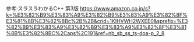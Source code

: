参考:スラスラわかるC++ 第3版 
https://www.amazon.co.jp/s?k=%E3%82%B9%E3%83%A9%E3%82%B9%E3%83%A9%E3%82%8F%E3%81%8B%E3%82%8Bc%2B%2B&crid=1KIHVWH2WXEE0&sprefix=%E3%82%B9%E3%83%A9%E3%82%B9%E3%83%A9%E3%82%8F%E3%81%8B%E3%82%8BC%2Caps%2C191&ref=nb_sb_ss_ts-doa-p_2_8
